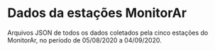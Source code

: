 # Dados da estações MonitorAr
Arquivos JSON de todos os dados coletados pela cinco estações do MonitorAr, no período de 05/08/2020 a 04/09/2020.
